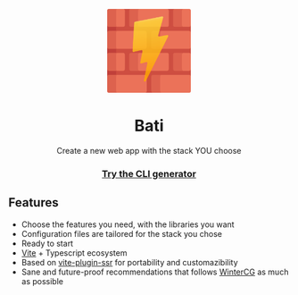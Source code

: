 <p align="center">
<img src="https://raw.githubusercontent.com/batijs/batijs.github.io/main/assets/logo.svg" height="150">
</p>

<h1 align="center">
Bati
</h1>
<p align="center">
Create a new web app with the stack YOU choose
<p>

<h3 align="center"><a href="https://batijs.github.io">Try the CLI generator</a></h3>

## Features
- Choose the features you need, with the libraries you want
- Configuration files are tailored for the stack you chose
- Ready to start
- [Vite](https://vitejs.dev) + Typescript ecosystem
- Based on [vite-plugin-ssr](https://vite-plugin-ssr.com) for portability and customazibility
- Sane and future-proof recommendations that follows [WinterCG](https://wintercg.org) as much as possible
